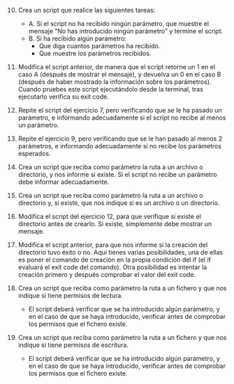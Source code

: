 10. Crea un script que realice las siguientes tareas:
    - A. Si el script no ha recibido ningún parámetro, que muestre el
    mensaje “No has introducido ningún parámetro” y termine el
    script.
    - B. Si ha recibido algún parámetro:
      * Que diga cuantos parámetros ha recibido.
      * Que muestre los parámetros recibidos.
      
11. Modifica el script anterior, de manera que el script retorne un 1 en el
caso A (después de mostrar el mensaje), y devuelva un 0 en el caso B
(después de haber mostrado la información sobre los parámetros).
Cuando pruebes este script ejecutándolo desde la terminal, tras
ejecutarlo verifica su exit code.

12. Repite el script del ejercicio 7, pero verificando que se le ha pasado un
parámetro, e informando adecuadamente si el script no recibe al menos
un parámetro.

13. Repite el ejercicio 9, pero verificando que se le han pasado al menos 2
parámetros, e informando adecuadamente si no recibe los parámetros
esperados.

14. Crea un script que reciba como parámetro la ruta a un archivo o
directorio, y nos informe si existe. Si el script no recibe un parámetro
debe informar adecuadamente.

15. Crea un script que reciba como parámetro la ruta a un archivo o
directorio y, si existe, que nos indique si es un archivo o un directorio.

16. Modifica el script del ejercicio 12, para que verifique si existe el
directorio antes de crearlo. Si existe, simplemente debe mostrar un
mensaje.

17. Modifica el script anterior, para que nos informe si la creación del
directorio tuvo éxito o no. Aquí tienes varias posibilidades, una de ellas
es poner el comando de creación en la propia condición del if (el if
evaluará el exit code del comando). Otra posibilidad es intentar la
creación primero y después comprobar el valor del exit code.

18. Crea un script que reciba como parámetro la ruta a un fichero y que nos
indique si tiene permisos de lectura.

    * El script deberá verificar que se ha introducido algún parámetro, y en el
    caso de que se haya introducido, verificar antes de comprobar los
    permisos que el fichero existe.

19. Crea un script que reciba como parámetro la ruta a un fichero y que nos
indique si tiene permisos de escritura. 

    * El script deberá verificar que se ha introducido algún parámetro, y en el
      caso de que se haya introducido, verificar antes de comprobar los
      permisos que el fichero existe. 
